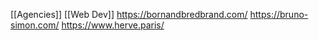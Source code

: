 [[Agencies]] [[Web Dev]]
https://bornandbredbrand.com/
https://bruno-simon.com/
https://www.herve.paris/